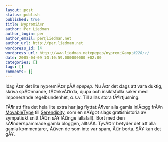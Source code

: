 ```yaml
---
layout: post
status: publish
published: true
title: NypremiÃ¤r
author: Per Liedman
author_login: per
author_email: per@liedman.net
author_url: http://per.liedman.net
wordpress_id: 14
wordpress_url: http://www.liedman.netepepep/nypremi&amp;#228;r/
date: 2005-04-09 14:10:59.000000000 +02:00
categories: []
tags: []
comments: []
---
```

Idag Ã¤r det lite nypremiÃ¤r pÃ¥ <i>epepep</i>. Nu Ã¤r det dags att vara duktig, skriva spÃ¤nnande, tÃ¤nkvÃ¤rda, djupa och insiktsfulla saker med imponerande regelbundenhet, o.s.v. Till allas stora fÃ¶rtjusning.

FÃ¶r att fira det hela lite extra har jag flyttat Ã¶ver alla gamla inlÃ¤gg frÃ¥n <a href="http://www.sixapart.com/movabletype/">MovableType</a> till <a href="http://www.s9y.org/">Serendipity</a>, som en nÃ¥got slags gratishistoria av sympatiskt snitt (Ã¤n sÃ¥ lÃ¤nge iallafall). Bort med den sÃ¶nderspammade gamla bloggen, alltsÃ¥. TyvÃ¤rr betyder det att alla gamla kommentarer, Ã¤ven de som inte var spam, Ã¤r borta. SÃ¥ kan det gÃ¥.
